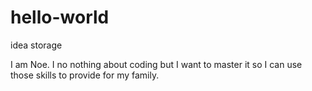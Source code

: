 # hello-world

idea storage

I am Noe. I no nothing about coding but I want to master it so I can use those skills to provide for my family.
